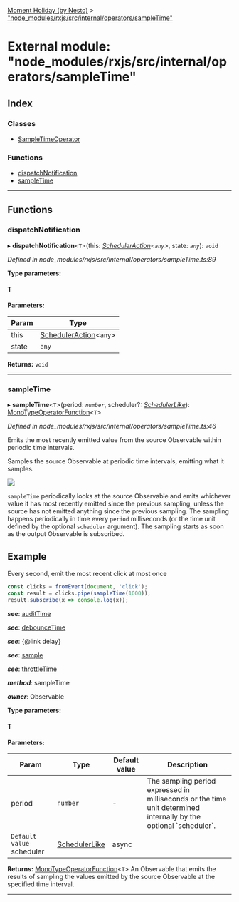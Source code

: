 [Moment Holiday (by Nesto)](../README.md) > ["node_modules/rxjs/src/internal/operators/sampleTime"](../modules/_node_modules_rxjs_src_internal_operators_sampletime_.md)

# External module: "node_modules/rxjs/src/internal/operators/sampleTime"

## Index

### Classes

* [SampleTimeOperator](../classes/_node_modules_rxjs_src_internal_operators_sampletime_.sampletimeoperator.md)

### Functions

* [dispatchNotification](_node_modules_rxjs_src_internal_operators_sampletime_.md#dispatchnotification)
* [sampleTime](_node_modules_rxjs_src_internal_operators_sampletime_.md#sampletime)

---

## Functions

<a id="dispatchnotification"></a>

###  dispatchNotification

▸ **dispatchNotification**<`T`>(this: *[SchedulerAction](../interfaces/_node_modules_rxjs_src_internal_types_.scheduleraction.md)<`any`>*, state: *`any`*): `void`

*Defined in node_modules/rxjs/src/internal/operators/sampleTime.ts:89*

**Type parameters:**

#### T 
**Parameters:**

| Param | Type |
| ------ | ------ |
| this | [SchedulerAction](../interfaces/_node_modules_rxjs_src_internal_types_.scheduleraction.md)<`any`> |
| state | `any` |

**Returns:** `void`

___
<a id="sampletime"></a>

###  sampleTime

▸ **sampleTime**<`T`>(period: *`number`*, scheduler?: *[SchedulerLike](../interfaces/_node_modules_rxjs_src_internal_types_.schedulerlike.md)*): [MonoTypeOperatorFunction](../interfaces/_node_modules_rxjs_src_internal_types_.monotypeoperatorfunction.md)<`T`>

*Defined in node_modules/rxjs/src/internal/operators/sampleTime.ts:46*

Emits the most recently emitted value from the source Observable within periodic time intervals.

Samples the source Observable at periodic time intervals, emitting what it samples.

![](sampleTime.png)

`sampleTime` periodically looks at the source Observable and emits whichever value it has most recently emitted since the previous sampling, unless the source has not emitted anything since the previous sampling. The sampling happens periodically in time every `period` milliseconds (or the time unit defined by the optional `scheduler` argument). The sampling starts as soon as the output Observable is subscribed.

Example
-------

Every second, emit the most recent click at most once

```javascript
const clicks = fromEvent(document, 'click');
const result = clicks.pipe(sampleTime(1000));
result.subscribe(x => console.log(x));
```
*__see__*: [auditTime](_node_modules_rxjs_src_internal_operators_audittime_.md#audittime)

*__see__*: [debounceTime](_node_modules_rxjs_src_internal_operators_debouncetime_.md#debouncetime)

*__see__*: {@link delay}

*__see__*: [sample](_node_modules_rxjs_src_internal_operators_sample_.md#sample)

*__see__*: [throttleTime](_node_modules_rxjs_src_internal_operators_throttletime_.md#throttletime)

*__method__*: sampleTime

*__owner__*: Observable

**Type parameters:**

#### T 
**Parameters:**

| Param | Type | Default value | Description |
| ------ | ------ | ------ | ------ |
| period | `number` | - |  The sampling period expressed in milliseconds or the time unit determined internally by the optional \`scheduler\`. |
| `Default value` scheduler | [SchedulerLike](../interfaces/_node_modules_rxjs_src_internal_types_.schedulerlike.md) |  async |

**Returns:** [MonoTypeOperatorFunction](../interfaces/_node_modules_rxjs_src_internal_types_.monotypeoperatorfunction.md)<`T`>
An Observable that emits the results of sampling the
values emitted by the source Observable at the specified time interval.

___

